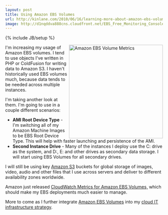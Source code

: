 ```yaml
---
layout: post
title: Using Amazon EBS Volumes
url: http://kinlane.com/2010/06/16/learning-more-about-amazon-ebs-volumes/
image: http://d1nqddva888cns.cloudfront.net/EBS_Free_Monitoring_Console.png
---
```

{% include JB/setup %}
<p>
     <img title="Amazon EBS Volume Metrics" src="http://d1nqddva888cns.cloudfront.net/EBS_Free_Monitoring_Console.png"  width="300" align="right" />I'm increasing my usage of Amazon EBS volumes. I tend to use objects I've written in PHP or ColdFusion for writing data to Amazon S3. I haven't historically used EBS volumes much, because data tends to be needed across multiple instances.
</p>

<p>
     I'm taking another look at them. I'm going to use in a couple different scenarios:
</p>
<ul class="mainlist">
     <li>
          <strong>AMI Root Device Type</strong> - I'm switching all of my Amazon Machine Images to be EBS Root Device Type. This will help with faster launching and persistence of the AMI.
     </li>
     <li>
          <strong>Second Instance Drive</strong> - Many of the instances I deploy use the C: drive as the system, and D:, E: and other drives as secondary data storage. I will start using EBS Volumes for all secondary drives.
     </li>
</ul>
<p>
     I will still be using key <a href="http://www.kinlane.com/category/amazon/amazon-s3/">Amazon S3</a> buckets for global storage of images, video, audio and other files that I use across servers and deliver to different availability zones worldwide.
</p>

<p>
     Amazon just released <a href="http://aws.typepad.com/aws/2010/06/new-cloudwatch-metrics-for-amazon-ebs-volumes.html">CloudWatch Metrics for Amazon EBS Volumes,</a> which should make my EBS deployments much easier to manage.
</p>

<p>
     More to come as I further integrate <a href="http://aws.amazon.com/ebs/">Amazon EBS Volumes</a> into my <a href="http://www.kinlane.com">cloud IT infrastructure strategy</a>.
</p>